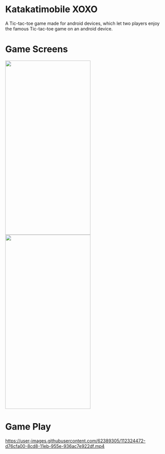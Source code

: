 
# Katakatimobile XOXO
A Tic-tac-toe game made for android devices, which let two players enjoy the famous Tic-tac-toe game on an android device.

# Game Screens
   <img src="https://user-images.githubusercontent.com/62389305/112320981-89a2c280-8cd5-11eb-941e-fdfb163ba7d8.jpg" width="270" height="550">  <img src="https://user-images.githubusercontent.com/62389305/112320991-8b6c8600-8cd5-11eb-9e04-b7323b6a89a7.jpg" width="270" height="550"> 
   
# Game Play

https://user-images.githubusercontent.com/62389305/112324472-d76cfa00-8cd8-11eb-955e-936ac7e922df.mp4 </br>






